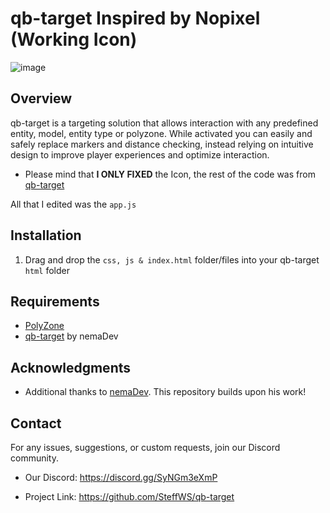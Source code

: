 # qb-target Inspired by Nopixel (Working Icon)

![image](https://github.com/SteffWS/qb-target/assets/84989476/33401528-2294-49e1-bb75-7a66c782e415)

## Overview
qb-target is a targeting solution that allows interaction with any predefined entity, model, entity type or polyzone. While activated you can easily and safely replace markers and distance checking, instead relying on intuitive design to improve player experiences and optimize interaction.

- Please mind that **I ONLY FIXED** the Icon, the rest of the code was from [qb-target](https://github.com/nemaDev/qb-target?tab=readme-ov-file)

All that I edited was the `app.js`

## Installation
1. Drag and drop the `css, js & index.html` folder/files into your qb-target `html` folder

## Requirements
- [PolyZone](https://github.com/mkafrin/PolyZone)
- [qb-target](https://github.com/nemaDev) by nemaDev

## Acknowledgments
- Additional thanks to [nemaDev](https://github.com/nemaDev). This repository builds upon his work!

## Contact
For any issues, suggestions, or custom requests, join our Discord community.

- Our Discord: https://discord.gg/SyNGm3eXmP

- Project Link: https://github.com/SteffWS/qb-target
